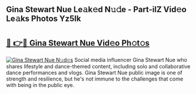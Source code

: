 ## Gina Stewart Nue Le𝚊k𝚎d N𝚞𝚍e - Part-ilZ Vid𝚎o Le𝚊ks Photos Yz5lk

# <h2><a href="http://fbaed5g.evod.top/?m=Gina+Stewart+Nue">🔗 👉🔴 Gina Stewart Nue Vid𝚎o Ph𝚘t𝚘s</a></h2>

[![Gina Stewart Nue N𝚞d𝚎s](https://i.imgur.com/8V9OHl7.gif)](http://fbaed5g.evod.top/?m=Gina+Stewart+Nue)
Social media influencer Gina Stewart Nue who shares lifestyle and dance-themed content, including solo and collaborative dance performances and vlogs. Gina Stewart Nue public image is one of strength and resilience, but he's not immune to the challenges that come with being in the public eye. 
